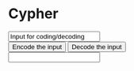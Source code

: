 # Cypher
<script>
    var alphabet = ['a','b','c','d','e','f','g','h','i','j','k','l','m','n','o','p','q','r','s','t','u','v','w','x','y','z'];
    function encode()
    {
        var inTB = document.getElementById("input");
        var input = inTB.innerHTML;
        input.toLowerCase();
        input.split(" ");

        var output = input;

        var outTB = document.getElementById("output");
        outTB.innerHTML = output;
    }

    function decode()
    {
        var inTB = document.getElementById("input");
        var input = inTB.innerHTML;

        var output = input;

        var outTB = document.getElementById("output");
        outTB.innerHTML = output;
    }
</script>
<input type = "text" value = "Input for coding/decoding" id = "input">
<br>
<input type = "button" value = "Encode the input" onclick = "encode();">
<input type = "button" value = "Decode the input" onclick = "decode();">
<br>
<input type = "text" id = "output">